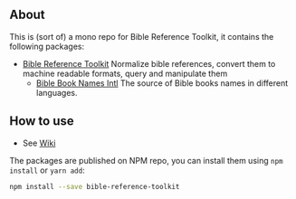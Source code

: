 ## About

This is (sort of) a mono repo for Bible Reference Toolkit, it contains the following packages:

- [Bible Reference Toolkit](packages/bible-reference-toolkit/README.md) Normalize bible references, convert them to machine readable formats, query and manipulate them
  - [Bible Book Names Intl](packages/bible-book-names-intl/README.md) The source of Bible books names in different languages.



## How to use

- See [Wiki](https://github.com/tim-hub/bible-reference-toolkit/wiki/Bible-Reference-Toolkit-API-Docs-and-Examples-of-Usages)


The packages are published on NPM repo, you can install them using `npm install` or `yarn add`:

```bash
npm install --save bible-reference-toolkit
```

